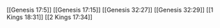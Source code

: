 [[Genesis 17:5]]
[[Genesis 17:15]]
[[Genesis 32:27]]
[[Genesis 32:29]]
[[1 Kings 18:31]]
[[2 Kings 17:34]]
